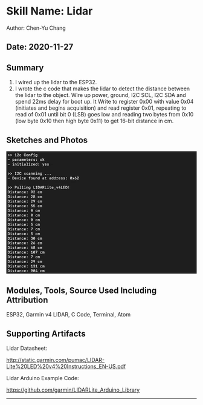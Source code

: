 #  Skill Name: Lidar

Author: Chen-Yu Chang

Date: 2020-11-27
-----

## Summary
1. I wired up the lidar to the ESP32.
2. I wrote the c code that makes the lidar to detect the distance between the lidar to the object. Wire up power, ground, I2C SCL, I2C SDA and spend 22ms delay for boot up. It Write to register 0x00 with value 0x04 (initiates and begins acquisition) and read register 0x01, repeating to read of 0x01 until bit 0 (LSB) goes low and reading two bytes from 0x10 (low byte 0x10 then high byte 0x11) to get 16-bit distance in cm.

## Sketches and Photos

![](images/console.jpeg)

## Modules, Tools, Source Used Including Attribution

ESP32, Garmin v4 LIDAR, C Code, Terminal, Atom

## Supporting Artifacts

Lidar Datasheet:

http://static.garmin.com/pumac/LIDAR-Lite%20LED%20v4%20Instructions_EN-US.pdf

Lidar Arduino Example Code:

https://github.com/garmin/LIDARLite_Arduino_Library


-----

